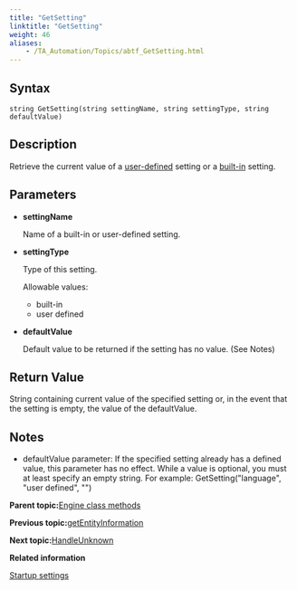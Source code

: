 ```yaml
--- 
title: "GetSetting"
linktitle: "GetSetting"
weight: 46
aliases: 
    - /TA_Automation/Topics/abtf_GetSetting.html
---
```


## Syntax

`string GetSetting(string settingName, string settingType, string defaultValue)`

## Description

Retrieve the current value of a [user-defined](aut_defining_user_defined_settings.html) setting or a [built-in](bis_Built_in_settings.html) setting.

## Parameters

-   **settingName**

    Name of a built-in or user-defined setting.

-   **settingType**

    Type of this setting.

    Allowable values:

    -   built-in
    -   user defined
-   **defaultValue**

    Default value to be returned if the setting has no value. \(See Notes\)


## Return Value

String containing current value of the specified setting or, in the event that the setting is empty, the value of the defaultValue.

## Notes

-   defaultValue parameter: If the specified setting already has a defined value, this parameter has no effect. While a value is optional, you must at least specify an empty string. For example: GetSetting\("language", "user defined", ""\)

**Parent topic:**[Engine class methods](/TA_Automation/Topics/abtf_Engine_classes.html)

**Previous topic:**[getEntityInformation](/TA_Automation/Topics/abtf_getEntityInformation.html)

**Next topic:**[HandleUnknown](/TA_Automation/Topics/abtf_HandleUnknown.html)

**Related information**  


[Startup settings](/TA_Automation/Topics/aut_startup_settings.html)


